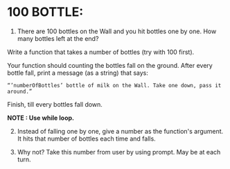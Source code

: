 # 100 BOTTLE:

1. There are 100 bottles on the Wall and you hit bottles one by one. How many bottles left at the end?

Write a function that takes a number of bottles (try with 100 first).

Your function should counting the bottles fall on the ground. After every bottle fall, print a message (as a string) that says:

```
“’numberOfBottles’ bottle of milk on the Wall. Take one down, pass it around.”
```

Finish, till every bottles fall down. 

**NOTE : Use while loop.**

2. Instead of falling one by one, give a number as the function's argument. It hits that number of bottles each time and falls.

3. Why not? Take this number from user by using prompt. May be at each turn.